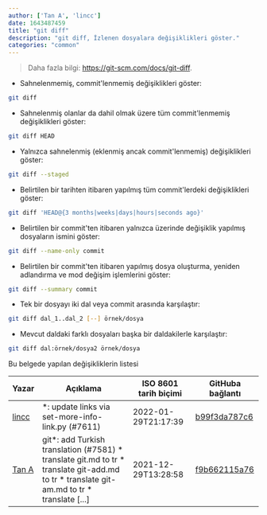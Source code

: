 ```yaml
---
author: ['Tan A', 'lincc']
date: 1643487459
title: "git diff"
description: "git diff, İzlenen dosyalara değişiklikleri göster."
categories: "common"
---
```

> Daha fazla bilgi: <https://git-scm.com/docs/git-diff>.

- Sahnelenmemiş, commit'lenmemiş değişiklikleri göster:

```bash
git diff
```

- Sahnelenmiş olanlar da dahil olmak üzere tüm commit'lenmemiş değişiklikleri göster:

```bash
git diff HEAD
```

- Yalnızca sahnelenmiş (eklenmiş ancak commit'lenmemiş) değişiklikleri göster:

```bash
git diff --staged
```

- Belirtilen bir tarihten itibaren yapılmış tüm commit'lerdeki değişiklikleri göster:

```bash
git diff 'HEAD@{3 months|weeks|days|hours|seconds ago}'
```

- Belirtilen bir commit'ten itibaren yalnızca üzerinde değişiklik yapılmış dosyaların ismini göster:

```bash
git diff --name-only commit
```

- Belirtilen bir commit'ten itibaren yapılmış dosya oluşturma, yeniden adlandırma ve mod değişim işlemlerini göster:

```bash
git diff --summary commit
```

- Tek bir dosyayı iki dal veya commit arasında karşılaştır:

```bash
git diff dal_1..dal_2 [--] örnek/dosya
```

- Mevcut daldaki farklı dosyaları başka bir daldakilerle karşılaştır:

```bash
git diff dal:örnek/dosya2 örnek/dosya
```
Bu belgede yapılan değişikliklerin listesi


Yazar | Açıklama | ISO 8601 tarih biçimi | GitHuba bağlantı
------|-----|-----|-----
[lincc](mailto:46962923+blueskyson@users.noreply.github.com) | *: update links via set-more-info-link.py (#7611) | 2022-01-29T21:17:39 | [b99f3da787c6](https://github.com/tldr-pages/tldr/commit/b99f3da787c6f43a545b9cb5ebd8265b1367fbc4)
[Tan A](mailto:40173707+yutyo@users.noreply.github.com) | git*: add Turkish translation (#7581) * translate git.md to tr * translate git-add.md to tr * translate git-am.md to tr * translate [...] | 2021-12-29T13:28:58 | [f9b662115a76](https://github.com/tldr-pages/tldr/commit/f9b662115a765f843982cea237d608aab423e3f7)

